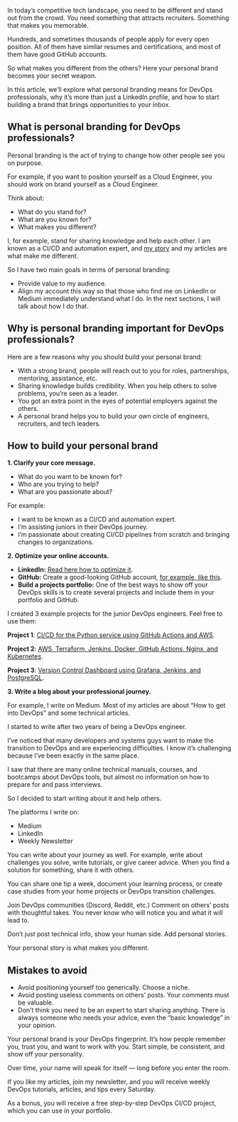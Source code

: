 In today’s competitive tech landscape, you need to be different and stand out from the crowd. You need something that attracts recruiters. Something that makes you memorable.

Hundreds, and sometimes thousands of people apply for every open position. All of them have similar resumes and certifications, and most of them have good GitHub accounts.

So what makes you different from the others?
Here your personal brand becomes your secret weapon.

In this article, we’ll explore what personal branding means for DevOps professionals, why it’s more than just a LinkedIn profile, and how to start building a brand that brings opportunities to your inbox.

## What is personal branding for DevOps professionals?

Personal branding is the act of trying to change how other people see you on purpose.

For example, if you want to position yourself as a Cloud Engineer, you should work on brand yourself as a Cloud Engineer.

Think about:
- What do you stand for?
- What are you known for?
- What makes you different?

I, for example, stand for sharing knowledge and help each other. I am known as a CI/CD and automation expert, and [my story](https://medium.com/devops-mindset/my-path-to-devops-why-did-i-choose-devops-as-a-career-264de1f7b396) and my articles are what make me different.

So I have two main goals in terms of personal branding:
- Provide value to my audience.
- Align my account this way so that those who find me on LinkedIn or Medium immediately understand what I do.
In the next sections, I will talk about how I do that.

## Why is personal branding important for DevOps professionals?

Here are a few reasons why you should build your personal brand:
- With a strong brand, people will reach out to you for roles, partnerships, mentoring, assistance, etc.
- Sharing knowledge builds credibility. When you help others to solve problems, you’re seen as a leader.
- You got an extra point in the eyes of potential employers against the others.
- A personal brand helps you to build your own circle of engineers, recruiters, and tech leaders.

## How to build your personal brand

**1. Clarify your core message.**
- What do you want to be known for?
- Who are you trying to help?
- What are you passionate about?

For example:
- I want to be known as a CI/CD and automation expert.
- I’m assisting juniors in their DevOps journey.
- I’m passionate about creating CI/CD pipelines from scratch and bringing changes to organizations.

**2. Optimize your online accounts.**
- **LinkedIn:** [Read here how to optimize it](https://medium.com/devops-mindset/how-to-optimize-your-linkedin-devops-account-to-attract-recruiters-and-hiring-managers-cccf460a54b5).
- **GitHub:** Create a good-looking GitHub account, [for example, like this](https://github.com/Akshyansu3479).
- **Build a projects portfolio:** One of the best ways to show off your DevOps skills is to create several projects and include them in your portfolio and GitHub.

I created 3 example projects for the junior DevOps engineers. Feel free to use them:

**Project 1**: [CI/CD for the Python service using GitHub Actions and AWS](https://medium.com/devops-technical-notes-and-manuals/devops-example-project-for-your-resume-198e34d874b4).

**Project 2**: [AWS, Terraform, Jenkins, Docker, GitHub Actions, Nginx, and Kubernetes](https://medium.com/devops-technical-notes-and-manuals/devops-example-project-for-your-resume-db45a77d6607).

**Project 3**: [Version Control Dashboard using Grafana, Jenkins, and PostgreSQL](https://andreybyhalenko.medium.com/devops-example-project-for-your-portfolio-version-control-dashboard-grafana-jenkins-postgresql-db323fc00103).

**3. Write a blog about your professional journey.**

For example, I write on Medium. Most of my articles are about “How to get into DevOps” and some technical articles.

I started to write after two years of being a DevOps engineer.

I’ve noticed that many developers and systems guys want to make the transition to DevOps and are experiencing difficulties. I know it’s challenging because I’ve been exactly in the same place.

I saw that there are many online technical manuals, courses, and bootcamps about DevOps tools, but almost no information on how to prepare for and pass interviews.

So I decided to start writing about it and help others.

The platforms I write on:
- Medium
- LinkedIn
- Weekly Newsletter

You can write about your journey as well. For example, write about challenges you solve, write tutorials, or give career advice. When you find a solution for something, share it with others.

You can share one tip a week, document your learning process, or create case studies from your home projects or DevOps transition challenges.

Join DevOps communities (Discord, Reddit, etc.) Comment on others’ posts with thoughtful takes. You never know who will notice you and what it will lead to.

Don’t just post technical info, show your human side. Add personal stories.

Your personal story is what makes you different.

## Mistakes to avoid
- Avoid positioning yourself too generically. Choose a niche.
- Avoid posting useless comments on others’ posts. Your comments must be valuable.
- Don’t think you need to be an expert to start sharing anything. There is always someone who needs your advice, even the “basic knowledge” in your opinion.

Your personal brand is your DevOps fingerprint. It’s how people remember you, trust you, and want to work with you. Start simple, be consistent, and show off your personality.

Over time, your name will speak for itself — long before you enter the room.

If you like my articles, join my newsletter, and you will receive weekly DevOps tutorials, articles, and tips every Saturday.

As a bonus, you will receive a free step-by-step DevOps CI/CD project, which you can use in your portfolio.